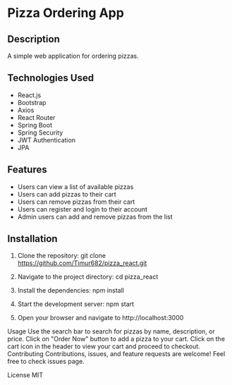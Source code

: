 # Pizza Ordering App

## Description

A simple web application for ordering pizzas.

## Technologies Used

- React.js
- Bootstrap
- Axios
- React Router
- Spring Boot
- Spring Security
- JWT Authentication
- JPA

## Features

- Users can view a list of available pizzas
- Users can add pizzas to their cart
- Users can remove pizzas from their cart
- Users can register and login to their account
- Admin users can add and remove pizzas from the list

## Installation

1. Clone the repository:
   git clone https://github.com/Timur682/pizza_react.git
   
2. Navigate to the project directory:
cd pizza_react

3. Install the dependencies:
npm install

4. Start the development server:
npm start

5. Open your browser and navigate to http://localhost:3000

Usage
Use the search bar to search for pizzas by name, description, or price.
Click on "Order Now" button to add a pizza to your cart.
Click on the cart icon in the header to view your cart and proceed to checkout.
Contributing
Contributions, issues, and feature requests are welcome!
Feel free to check issues page.

License
MIT


